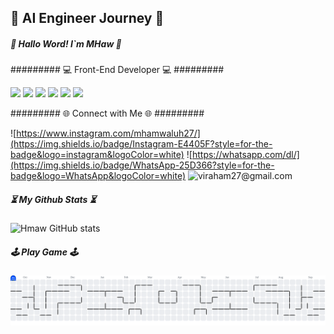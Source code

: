 ## 🚀 AI Engineer Journey 🚀

##### 👋 Hallo Word! I`m MHaw  👋
######### 💻 Front-End Developer 💻 #########






  <img src="https://img.shields.io/badge/ChatGPT-74aa9c?style=for-the-badge&logo=openai&logoColor=white " />  <img src="https://img.shields.io/badge/HTML5-E34F26?style=for-the-badge&logo=html5&logoColor=white " />  <img src="https://img.shields.io/badge/CSS3-1572B6?style=for-the-badge&logo=css3&logoColor=white " />  <img src="https://img.shields.io/badge/JavaScript-323330?style=for-the-badge&logo=javascript&logoColor=F7DF1E " />  <img src="https://img.shields.io/badge/Python-FFD43B?style=for-the-badge&logo=python&logoColor=blue " />  <img src="https://img.shields.io/badge/Ubuntu-E95420?style=for-the-badge&logo=ubuntu&logoColor=white" />



######### 🌐 Connect with Me 🌐 #########







![https://www.instagram.com/mhamwaluh27/](https://img.shields.io/badge/Instagram-E4405F?style=for-the-badge&logo=instagram&logoColor=white) ![https://whatsapp.com/dl/](https://img.shields.io/badge/WhatsApp-25D366?style=for-the-badge&logo=WhatsApp&logoColor=white)  ![viraham27@gmail.com](https://img.shields.io/badge/Gmail-D14836?style=for-the-badge&logo=gmail&logoColor=white)

##### ⏳ My Github Stats ⏳
![Hmaw GitHub stats](https://github-readme-stats.vercel.app/api?username=0xMHaw027&show_icons=true&theme=vue)

##### 🕹️ Play Game 🕹️
<picture>
  <source media="(prefers-color-scheme: dark)" srcset="https://raw.githubusercontent.com/0xMHaw027/0xMHaw027/output/pacman-contribution-graph-dark.svg">
  <source media="(prefers-color-scheme: light)" srcset="https://raw.githubusercontent.com/0xMHaw027/0xMHaw027/output/pacman-contribution-graph.svg">
  <img alt="pacman contribution graph" src="https://raw.githubusercontent.com/0xMHaw027/0xMHaw027/output/pacman-contribution-graph.svg">
</picture>

###
